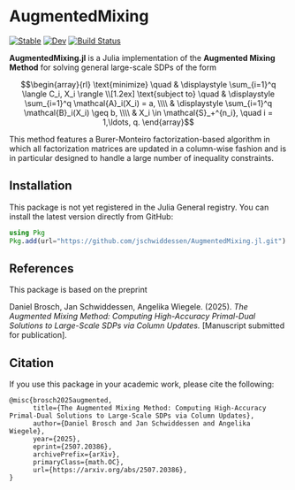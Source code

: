 # AugmentedMixing

[![Stable](https://img.shields.io/badge/docs-stable-blue.svg)](https://jschwiddessen.github.io/AugmentedMixing.jl/stable/)
[![Dev](https://img.shields.io/badge/docs-dev-blue.svg)](https://jschwiddessen.github.io/AugmentedMixing.jl/dev/)
[![Build Status](https://github.com/jschwiddessen/AugmentedMixing.jl/actions/workflows/CI.yml/badge.svg?branch=main)](https://github.com/jschwiddessen/AugmentedMixing.jl/actions/workflows/CI.yml?query=branch%3Amain)

__AugmentedMixing.jl__ is a Julia implementation of the **Augmented Mixing Method** for solving general large-scale SDPs of the form

```math
\begin{array}{rl}
\text{minimize} \quad & \displaystyle \sum_{i=1}^q \langle C_i, X_i \rangle \\[1.2ex]
\text{subject to} \quad & \displaystyle \sum_{i=1}^q \mathcal{A}_i(X_i) = a, \\\\
& \displaystyle \sum_{i=1}^q \mathcal{B}_i(X_i) \geq b, \\\\
& X_i \in \mathcal{S}_+^{n_i}, \quad i = 1,\ldots, q.
\end{array}
```

This method features a Burer-Monteiro factorization-based algorithm in which all factorization matrices are updated in a column-wise fashion and is in particular designed to handle a large number of inequality constraints.

## Installation
This package is not yet registered in the Julia General registry.
You can install the latest version directly from GitHub:

```julia
using Pkg
Pkg.add(url="https://github.com/jschwiddessen/AugmentedMixing.jl.git")
```

## References
This package is based on the preprint

Daniel Brosch, Jan Schwiddessen, Angelika Wiegele. (2025). _The Augmented Mixing Method: Computing High-Accuracy Primal-Dual Solutions to Large-Scale SDPs via Column Updates._ [Manuscript submitted for publication].

## Citation
If you use this package in your academic work, please cite the following:
```
@misc{brosch2025augmented,
      title={The Augmented Mixing Method: Computing High-Accuracy Primal-Dual Solutions to Large-Scale SDPs via Column Updates}, 
      author={Daniel Brosch and Jan Schwiddessen and Angelika Wiegele},
      year={2025},
      eprint={2507.20386},
      archivePrefix={arXiv},
      primaryClass={math.OC},
      url={https://arxiv.org/abs/2507.20386}, 
}
```
